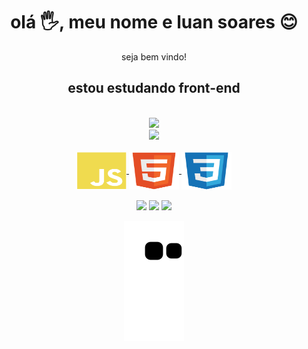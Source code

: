 <div align="center">

# olá 🖐, meu nome e luan  soares 😊

 seja bem vindo!
  
## estou estudando front-end
  
</div>

  <div align="center"><br>
    <a href="https://github.com/LuxDEV00">
    <img height="200em" src="https://github-readme-stats.vercel.app/api?username=LuxDEV00&show_icons=true&theme=radical&include_all_commits=true&count_private=true"/><br>
    <img height="180em" src="https://github-readme-stats.vercel.app/api/top-langs/?username=luxdev00&layout=compact&langs_count=6&theme=tokyonight"/>
  </div>
  
 <div align="center" style="display: inline_block"><br>
  <img align="center" alt="Js" height="60" width="80" src="https://raw.githubusercontent.com/devicons/devicon/master/icons/javascript/javascript-plain.svg ">
  <img align="center" alt="HTML" height="60" width="80" src="https://raw.githubusercontent.com/devicons/devicon/master/icons/html5/html5-original.svg ">
  <img align="center" alt="CSS" height="60" width="80" src="https://raw.githubusercontent.com/devicons/devicon/master/icons/css3/css3-original.svg ">
</div>

<br>

<div align="center">
  <a href="https://instagram.com/luan_soareslux" target="_blank"><img src="https://img.shields.io/badge/-Instagram-%23E4405F?style=for-the-badge&logo=instagram&logoColor=white" target="_blank"></a>
  <a href = "mailto:luanlux00@gmail.com"><img src="https://img.shields.io/badge/-Gmail-%23333?style=for-the-badge&logo=gmail&logoColor=white" target="_blank"></a>
  <a href="https://www.linkedin.com/in/luan-soares-a69990240" target="_blank"><img src="https://img.shields.io/badge/-LinkedIn-%230077B5?style=for-the-badge&logo=linkedin&logoColor=white" target="_blank"></a>
  
![Snake animation](https://github.com/luxdev00/luxdev00/blob/output/github-contribution-grid-snake.svg)
</div>
